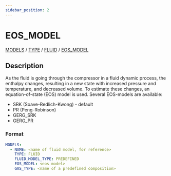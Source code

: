 ```yaml
---
sidebar_position: 2
---
```

# EOS_MODEL

[MODELS](/about/references/keywords_tree/MODELS/index.md) /
[TYPE](/about/references/keywords_tree/MODELS/TYPE/index.md) /
[FLUID](/about/references/keywords_tree/MODELS/TYPE/FLUID/index.md) /
[EOS_MODEL](/about/references/keywords_tree/MODELS/TYPE/FLUID/EOS_MODEL/index.md)

## Description
As the fluid is going through the compressor in a fluid dynamic process, 
the enthalpy changes, resulting in a new state with increased pressure and temperature, 
and decreased volume. To estimate these changes, an equation-of-state (EOS) model is used. 
Several EOS-models are available:

- SRK (Soave-Redlich-Kwong) - default
- PR (Peng-Robinson)
- GERG_SRK
- GERG_PR

### Format
~~~~~~~~yaml
MODELS:
  - NAME: <name of fluid model, for reference>
    TYPE: FLUID
    FLUID_MODEL_TYPE: PREDEFINED
    EOS_MODEL: <eos model>
    GAS_TYPE: <name of a predefined composition>
~~~~~~~~
